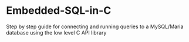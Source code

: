 # Embedded-SQL-in-C
Step by step guide for connecting and running queries to a MySQL/Maria database using the low level C API library

